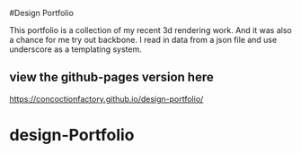 #Design Portfolio

This portfolio is a collection of my recent 3d rendering work. And it was also a chance for me try out backbone. I read in data from a json file and use underscore as a templating system.



## view the github-pages version here

https://concoctionfactory.github.io/design-portfolio/

# design-Portfolio
